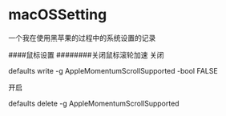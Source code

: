 # macOSSetting
一个我在使用黑苹果的过程中的系统设置的记录

####鼠标设置
########关闭鼠标滚轮加速
关闭

defaults write -g AppleMomentumScrollSupported -bool FALSE

开启

defaults delete -g AppleMomentumScrollSupported
